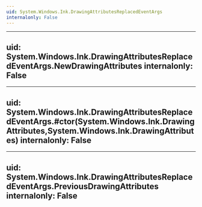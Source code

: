 ```yaml
---
uid: System.Windows.Ink.DrawingAttributesReplacedEventArgs
internalonly: False
---
```


---
uid: System.Windows.Ink.DrawingAttributesReplacedEventArgs.NewDrawingAttributes
internalonly: False
---

---
uid: System.Windows.Ink.DrawingAttributesReplacedEventArgs.#ctor(System.Windows.Ink.DrawingAttributes,System.Windows.Ink.DrawingAttributes)
internalonly: False
---

---
uid: System.Windows.Ink.DrawingAttributesReplacedEventArgs.PreviousDrawingAttributes
internalonly: False
---
